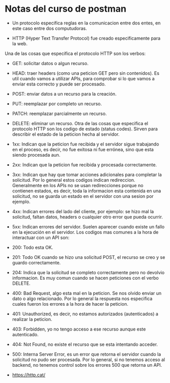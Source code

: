 # Notas del curso de postman

* Un protocolo especifica reglas en la comunicacion entre dos entes, en este caso entre dos computudoras.

* HTTP (Hyper Text Transfer Protocol) fue creado especificamente para la web.

Una de las cosas que especifica el protocolo HTTP son los verbos:

* GET: solicitar datos o algun recurso.
* HEAD: traer headers (como una peticion GET pero sin contenidos). Es util cuando vamos a utilizar APIs, para comprobar si lo que vamos a enviar esta correcto y puede ser procesado.
* POST: enviar datos a un recurso para la creación.
* PUT: reemplazar por completo un recurso.
* PATCH: reemplazar parcialmente un recurso.
* DELETE: eliminar un recurso.
Otra de las cosas que especifica el protocolo HTTP son los codigo de estado (status codes). Sirven para describir el estado de la peticion hecha al servidor.

* 1xx: Indican que la peticion fue recibida y el servidor sigue trabajando en el proceso, es decir, no fue exitosa ni fue errónea, sino que esta siendo procesada aun.
* 2xx: Indican que la peticion fue recibida y procesada correctamente.
* 3xx: Indican que hay que tomar acciones adicionales para completar la solicitud. Por lo general estos codigos indican redireccion. Generalmente en los APIs no se usan redirecciones porque no contienen estados, es decir, toda la informacion esta contenida en una solicitud, no se guarda un estado en el servidor con una sesion por ejemplo.
* 4xx: Indican errores del lado del cliente, por ejemplo: se hizo mal la solicitud, faltan datos, headers o cualquier otro error que pueda ocurrir.
* 5xx: Indican errores del servidor. Suelen aparecer cuando existe un fallo en la ejecución en el servidor.
Los codigos mas comunes a la hora de interactuar con un API son:

* 200: Todo esta OK.
* 201: Todo OK cuando se hizo una solicitud POST, el recurso se creo y se guardo correctamente.
* 204: Indica que la solicitud se completo correctamente pero no devolvio informacion. Es muy comun cuando se hacen peticiones con el verbo DELETE.
* 400: Bad Request, algo esta mal en la peticion. Se nos olvido enviar un dato o algo relacionado. Por lo general la respuesta nos especifica cuales fueron los errores a la hora de hacer la peticion.
* 401: Unauthorized, es decir, no estamos autorizados (autenticados) a realizar la peticion.
* 403: Forbidden, yo no tengo acceso a ese recurso aunque este autenticado.
* 404: Not Found, no existe el recurso que se esta intentando acceder.
* 500: Interna Server Error, es un error que retorna el servidor cuando la solicitud no pudo ser procesada. Por lo general, si no tenemos acceso al backend, no tenemos control sobre los errores 500 que retorna un API.

* https://http.cat/
